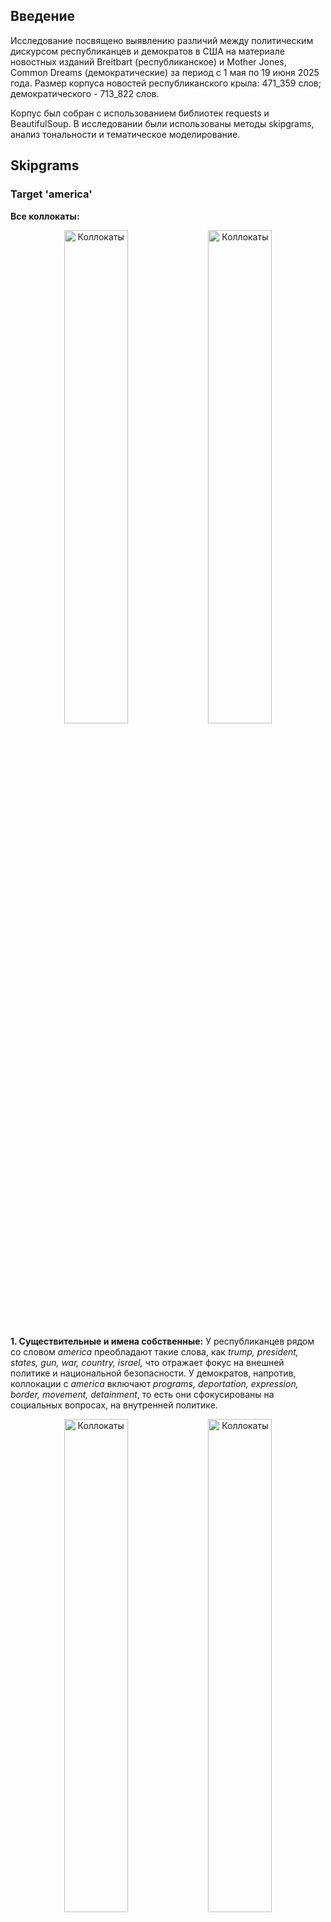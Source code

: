 ## Введение
Исследование посвящено выявлению различий между политическим дискурсом республиканцев и демократов в США на материале новостных изданий Breitbart (республиканское) и Mother Jones, Common Dreams (демократические) за период с 1 мая по 19 июня 2025 года. Размер корпуса новостей республиканского крыла: 471_359 слов; демократического - 713_822 слов. 

Корпус был собран с использованием библиотек requests и BeautifulSoup. В исследовании были использованы методы skipgrams, анализ тональности и тематическое моделирование. 

## Skipgrams

### Target 'america'
__Все коллокаты:__
<p align="center">
  <img src="plots/1.png" alt="Коллокаты" width="45%"/>
  <img src="plots/2.png" alt="Коллокаты" width="45%"/>
</p>

__1. Существительные и имена собственные:__
У республиканцев рядом со словом _america_ преобладают такие слова, как _trump, president, states, gun, war, country, israel,_ что отражает фокус на внешней политике и национальной безопасности. У демократов, напротив, коллокации с _america_ включают _programs, deportation, expression, border, movement, detainment_, то есть они сфокусированы на социальных вопросах, на внутренней политике. 
<p align="center">
  <img src="plots/3.png" alt="Коллокаты" width="45%"/>
  <img src="plots/4.png" alt="Коллокаты" width="45%"/>
</p>

__2. Прилагательные:__
Обе группы используют близкий набор описательных слов: _good, bad, great, true, critical, secure, poor, dead, domestic, conservative._
<p align="center">
  <img src="plots/5.png" alt="Коллокаты" width="45%"/>
  <img src="plots/6.png" alt="Коллокаты" width="45%"/>
</p>


### Target 'democracy'
__Все коллокаты:__
На графиках представлены наиболее частотные слова, встречающиеся рядом с _democracy_ в речах республиканцев и демократов. Сети в целом похожи: в обоих случаях фиксируются связи с _freedom, people, rule, american, defend, undermine, american_ и другими политическими терминами. 
<p align="center">
  <img src="plots/14.png" alt="Коллокаты" width="45%"/>
  <img src="plots/13.png" alt="Коллокаты" width="45%"/>
</p>


__1. Существительные и имена собственные:__
Графы почти идентичны по структуре, содержанию узлов и частотным характеристикам, что говорит о схожем понятийном контексте слова _democracy_ у обеих сторон.
<p align="center">
  <img src="plots/16.png" alt="Коллокаты" width="45%"/>
  <img src="plots/15.png" alt="Коллокаты" width="45%"/>
</p>

__2. Прилагательные:__
Обе партии используют схожие прилагательные — _political, free, military, undemocratic, peaceful, authoritarian, unpatriotic, willing, principle,_ что указывает на наличие устойчивого контекста, в котором рассматривается концепт демократии в обеих партиях. 
<p align="center">
  <img src="plots/17.png" alt="Коллокаты" width="45%"/>
  <img src="plots/18.png" alt="Коллокаты" width="45%"/>
</p>

__3. Глаголы:__
Наборы глаголов также почти не различаются. Обе группы сочетают _democracy_ с глаголами _defend, get, say, destroy, believe, warn, make, stand, promote, unite, save, resist_ и др. 
<p align="center">
  <img src="plots/19.png" alt="Коллокаты" width="45%"/>
  <img src="plots/20.png" alt="Коллокаты" width="45%"/>
</p>


### Target 'migrant'
__Все коллокаты:__
<p align="center">
  <img src="plots/22.png" alt="Коллокаты" width="45%"/>
  <img src="plots/21.png" alt="Коллокаты" width="45%"/>
</p>

__1. Существительные и имена собственные:__
Анализ графов демонстрирует высокий уровень совпадения по ключевым существительным: в обоих корпусах выделяются такие слова, как _child, country, deportation, government, administration, flight, refugee_ и _detention_.

<p align="center">
  <img src="plots/23.png" alt="Коллокаты" width="45%"/>
  <img src="plots/24.png" alt="Коллокаты" width="45%"/>
</p>

__2. Прилагательные:__
Для обеих групп характерны слова с правовым и административным контекстом, такие как _illegal, legal, deportation, border, states, asylum, release_. 
<p align="center">
  <img src="plots/26.png" alt="Коллокаты" width="45%"/>
  <img src="plots/25.png" alt="Коллокаты" width="45%"/>
</p>

__3. Глаголы:__
В обеих группах используются глаголы, связанные с миграцией: _release, say, come, cross, include, get, make, pay, end, use, encounter_ и др.
<p align="center">
  <img src="plots/28.png" alt="Коллокаты" width="45%"/>
  <img src="plots/27.png" alt="Коллокаты" width="45%"/>
</p>


__Вывод:__

Результаты анализа демонстрируют, что лексическое окружение ключевых слов _america, democracy_ и _migrant_ во многом схоже в республиканских и демократических новостных источниках. Это может быть связано с актуальной политической повесткой, которая освещается как в демократических, так и в республиканских изданиях. Тем не менее, различия в акцентах — например, фокус на внешнюю, либо внутреннюю политику — указывают на некоторые идеологические особенности партий. 

## Ближайшие соседи 
Сравнение 10 ближайших соседей по отобранным нами ключевым словам в республиканской и демократической Word2Vec-моделях выявляет заметные идеологические различия в контекстах употребления. Слово _freedom_ в демократической модели ассоциируется понятиями _holiday, jurisdiction, presence_, в то время как в консервативной — с _terrorism, opposition, determine_. Вокруг слова _government_ у либералов встречаются _efficiency, oligarchy, truth_, тогда как у республиканцев — более прагматичные _power, keep, put_. Вокруг _immigration_ у обеих сторон фигурируют органы принуждения (_customs, enforcement, ICE_), но у либералов больше фокуса на гуманитарных аспектах (_bed, provider_), а у республиканцев — на карательных действиях (_arrest, raid_). Темы _climate_ и _abortion_ также демонстрируют характерные различия: либеральная модель связывает climate с _disaster, impact, environmental_, а консервативная — с _strategy, corrupt_. В случае _abortion_, у либералов доминирует медицинский и правозащитный контекст (_trimester, pill, safe_), тогда как у республиканцев — социально-образовательный (_gender, school, liberty_). Эти различия подтверждают, что даже в распределённом векторном пространстве политическая поляризация чётко отражается в лексических ассоциациях.

| word        | top-10 у демократов                                                                                         | top-10 у республиканцев                                                                                      |
|-------------|----------------------------------------------------------------------------------------------------|-------------------------------------------------------------------------------------------------|
| freedom     | holiday, warning, jurisdiction, disturbing, presence, noncitizen, destination, whose, regard, pull | exactly, fully, hide, terrorism, die, example, determine, opposition, previous, nothing         |
| government  | efficiency, overthrow, oligarchy, presidency, function, loot, truth, board, sycamore, pocket       | case, put, work, power, clear, back, keep, around, seek, number                                 |
| immigration | enforcement, jersey, customs, lockup, crackdown, bed, provider, transfer, prisoner, admit          | customs, agent, federal, arrest, officer, law, assault, enforcement, raid, ice                  |
| security    | undermine, beyond, denounce, retirement, preserve, expansion, reference, modest, outlook, homeland | administration, area, homeland, states, involve, attempt, charge, stop, county, block           |
| tax         | cuts, jobs, ricks, trillion, saving, satellite, payroll, deprive, cap, adjust                      | vote, deficit, price, spending, trillion, pass, inflation, billion, tariff, might               |
| climate     | disaster, environmental, impact, structure, ownership, objection, subsidy, pretext, breed, study   | corrupt, strategic, initiative, distribute, whole, particularly, oak, strategy, mineral, detail |
| abortion    | trimester, volunteer, charge, result, course, record, field, handcuff, pill, safe                  | recent, clinic, gender, next, likely, school, education, less, index, liberty                   |
| border      | agent, fit, interrogate, writing, pen, org, visitor, relea, alistair, screen                       | carry, deportation, operation, deport, serve, operations, patrol, migrant, fine, allegedly      |
| crime       | prisoner, admit, son, lockup, monster, sad, piece, commit, parade, abortion                        | murder, court, rapist, boat, prevent, identity, expand, previous, gang, rape                    |
| election    | win, memorial, holocaust, language, dehumanizing, anguish, quite, mean, next, frustration          | quiz, primary, next, ceo, prageru, additional, vaccine, censorship, band, memorial              |



# TSNE и K-Means кластеризация
Кластеризация республиканского корпуса выявила несколько плотных и интерпретируемых смысловых зон.
![Кластеризация респ](plots/7.png)

На этом участке графика наблюдается отчетливо сформированный кластер, посвящённый тематике иммиграции, правопорядка и силового контроля. В центре внимания — лексика, связанная с депортацией, нелегальной миграцией и иммиграционным агентством ICE: _deportation, immigrant, border, ice, deport, arrest, agent, enforcement, illegal, alien_. Это однозначно отсылает к дискурсу Дональда Трампа и республиканской риторике, акцентирующей внимание на ужесточении миграционной политики и укреплении южной границы. Рядом расположены слова, связанные с протестами и силовым вмешательством: _protester, riot, violent, police, raid, troop, national, guard, order, mayor, building, street_. 
![Кластеризация респ](plots/8.png)

На этой части графика располагаются лексемы, связанные с военной тематикой: _gun, drone, military, weapon, missile, terrorist, war, defense_. Несмотря на очевидную семантическую близость, они попадают в разные кластеры — это свидетельствует о некоторой несогласованности распределений в векторном пространстве. 
![Кластеризация респ](plots/9.png)

В случае демократов кластеры оказываются менее четко выраженными и более расплывчатыми по тематике. 
![Кластеризация дем](plots/10.png)

Этот кластер связан с вопросами границ, миграции и свободы слова. В центре - слова _border, agent, press, journalist, protest, student, arrest, detention, demonstration_ - формирующие социально-политическую повестку, связанную с правами мигрантов, задержаниями, уличными протестами. Попадание в кластер таких слов, как _journalist, press, account, accuse_ и _criticize_ также подчеркивает фокус на свободе информации и возможных конфликтах между медиа и силовыми структурами. 
![Кластеризация дем](plots/11.png)

На следующей части графика выделяется группа слов, отражающих темы, связанные с системой здравоохранения, социальной защитой и законодательными инициативами: _healthcare, hospital, medical, doctor, patient, staff_. Также наблюдаются слова, связанные с законодательной и социальной структурой: _senator, amendment, law, change, status, marital, politic_ Наличие слов вроде _gender, decline, system, need, worker_ и _care_ подчеркивает обеспокоенность социальной справедливостью, неравенством и необходимыми реформами. 
![Кластеризация дем](plots/12.png)

__Вывод:__
Кластеризация показала, что в республиканском корпусе слова группируются в чёткие и понятные темы. Например, есть отдельный кластер про иммиграцию и силовые структуры (ICE, депортации, протесты), а также кластер про армию и оружие. Это говорит о том, что республиканская риторика сосредоточена на безопасности, порядке и военных вопросах.

У демократов темы более смешанные, но тоже есть определённые группы. Одна из них связана с миграцией, протестами и свободой слова, другая — с медициной, социальной защитой и законами. Это показывает, что демократы чаще поднимают социальные и гуманитарные вопросы.

Таким образом, t-SNE и K-Means подтвердили различие в тематических фокусах и риторических стратегиях двух политических лагерей.

## Анализ тональности
Анализ распределения эмоционально окрашенных слов на основе трех методов: 

### 1. VADER

VADER - это инструмент анализа тональности, хорошо работающий с неформальными текстами. Он использует лексикон эмоционально значимых слов. 
Демократы в среднем высказываются немного позитивнее (mean = +0.04), но в целом новостной дискурс характеризуется нейтральной тональностью. 
![sentiment](plots/29.png)

### 2. TextBlob

Демократы вновь демонстрируют более позитивный тон (mean = +0.06), но различия менее выражены. 
![sentiment](plots/30.png)

### 3. RoBERTa

Эта модель обучена на ~124M твитах с января 2018 по декабрь 2021 г. Мы выбрали именно эту модель, поскольку анализируем политические новости, а именно в твиттере часто обсуждается американская политика. В этой нейросетевой модели обе группы получают отрицательные оценки, но демократы высказываются еще более негативно, чем республиканцы (−0.26 против −0.22). Это может быть связано с тем, что RoBERTa обучалась на твиттер-данных, где негативный язык используется иначе, и частая критика власти у демократов могла быть интерпретирована как негатив.
![sentiment](plots/31.png)

__Вывод:__

Разные модели по-разному интерпретируют тональность политических текстов. VADER и TextBlob фиксируют более позитивную интонацию у демократов, в то время как RoBERTa приписывает обоим лагерям преимущественно негативный тон, с чуть большим смещением у демократов.


## Тематический анализ

В данном исследовании мы сознательно не удаляли именованные сущности из корпуса, поскольку в политическом дискурсе они играют существенную роль. Упоминания персоналий, стран, организаций и ключевых событий нередко являются тематически значимыми элементами. С учётом этого, для предобработки мы ограничились удалением стандартных стоп-слов.


Сначала мы подобрали оптимальное количество тем на основе показателей perplexity и coherence
![lda](plots/32.png)
![lda](plots/33.png)

Выбрали 18 топиков - с этим значением модель демонстрирует лучшую когерентность и самую низкую перплексию. 

На графиках представлено среднее распределение тем в корпусах демократических и республиканских новостей. 
![lda](plots/34.png)
![lda](plots/35.png)

У демократических изданий доминируют темы 8, 14 и 15, каждая из которых встречается в среднем более чем в 10% текстов. У республиканцев особенно выделяются темы 8 и 9, которые явно преобладают — каждая из них составляет около 20% всех текстов. 

### Какие темы чаще встречаются у республиканцев, а какие — у демократов?

На графике представлено нормированное сравнение тематических распределений между республиканскими и демократическими источниками. По оси X - значения χ-score (разность средних значений вероятности темы между группами, нормированная на объединённую дисперсию).
![lda](plots/36.png)


### Самые демократические темы:

- __Тема 00 — «Война, сенат, криптовалюта»__

Ключевые слова: _bill, war, senate, president, trump, crypto, congress, republican, stablecoin, democrats, democratic_ 

Эта тема отражает законодательную повестку и обсуждение ключевых политических решений: законы, резолюции, финансирование. Важны внешнеполитические аспекты (_iran, war, israel_) и внутренняя политика (_congress, bill, vote, president_). Упоминание _crypto, stablecoin_ может говорить о законах, связанных с регуляцией криптовалют.

![lda](plots/D_00.png)


- __Тема 04 — «Студенты, границы, протесты»__

Ключевые слова: _student, states, border, protest, detention, free, deportation, fear, united_

Это тема о социальных правах, протестах, миграции и образовании. 
Упоминаются _student, protest, free, detention, deportation, border_ — возможно, речь идёт о студенческих инициативах, включая иммиграционную политику и антидепортационные движения.

![lda](plots/D_04.png)


- __Тема 05 — «Антисемитизм, политика, полиция»__

Ключевые слова: _mamdani, antisemitism, candidate, jewish, muslim, police, state, law, lawmaker, speak_

Тема поднимает вопросы национальной и религиозной идентичности, гражданских прав, борьбы с антисемитизмом и исламофобией. Также, возможно, речь идет об ирано-израильском конфликте. 

![lda](plots/D_05.png)


- __Тема 15 — «Социальная безопасность, льготы, ветераны»__

Ключевые слова: _social, security, benefit, veteran, healthcare, fund, accord, executive, resolution_

Тема подчёркивает важность социальной политики и социальной защиты Также заметны термины из политического контекста: trump, senate, law.

![lda](plots/D_15.png)



### Самые республиканские темы:

- __Тема 01 — «Новости, Хамас, Газа, патриотизм»__

Ключевые слова: _news, breitbart, hamas, gaza, attack, aid, terrorist, patriot, military, soliman, report, author, follow_

Эта тема касается военных конфликтов на Ближнем Востоке. 

![lda](plots/R_01.png)

- __Тема 06 — «Россия, Украина, Трамп и медиа»__

Ключевые слова: _trump, say, make, news, russia, ukraine, attack, breitbart, medium, post, parade, military, child_

Эта тема касается конфликта России с Украиной.

![lda](plots/R_06.png)

- __Тема 08 — «Трамп, президент, народ, политика»__

Ключевые слова: _trump, president, donald, say, people, know, make, one, state, biden, house, administration_

Эта тема сфокусирована на персоналиях и лидерстве - речь идет о фигуре Дональда Трампа. Часто встречаются обобщённые политические термины: president, state, people, know, say, что может указывать на риторику, связанную с высказываниями, заявлениями и медийной реакцией. Повторяются также фамилии biden и musk.


![lda](plots/R_08.png)

- __Тема 09 — «Иммиграция, ICE, закон и порядок»__

Ключевые слова: _ice, trump, law, enforcement, los angeles, illegal, arrest, criminal, immigrant, riot, federal, newsom, guard_

Тема явно связана с иммиграционной повесткой и безопасностью. Часто встречается los angeles - это связано с недавними беспорядками в городе. 

![lda](plots/R_09.png)



## Выводы
В ходе исследования были проанализированы тексты новостей из республиканских и демократических источников. Мы использовали различные методы: skipgrams, модели word2vec, кластеризацию, анализ тональности и тематическое моделирование.

Основные наблюдения:
- Лексическое окружение ключевых слов (_america, democracy, migrant_) часто совпадает между корпусами, но акценты немного различаются
- Word2Vec-модели показали, что одни и те же слова могут иметь разные ассоциации в зависимости от политической принадлежности источника. 
- Кластеризация выявила: республиканские тексты более чётко структурированы по темам (например, иммиграция, армия, порядок), а демократические — более разнообразны и разбросаны по социальным и гуманитарным темам (медицина, протесты, права мигрантов).
- Анализ тональности дал смешанные результаты: VADER и TextBlob находят чуть более позитивный тон у демократов, а нейросетевая модель RoBERTa — наоборот, более негативный.
- Тематическое моделирование (LDA) показало, что республиканские источники чаще говорят о Трампе, миграции, силовых структурах и конфликтах. Демократические — о социальных гарантиях, правах меньшинств, здравоохранении и о свободе слова.
